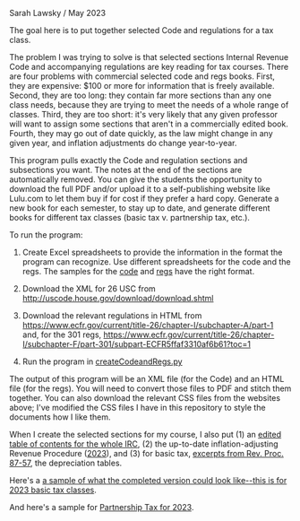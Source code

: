 Sarah Lawsky / May 2023

The goal here is to put together selected Code and regulations for a tax class.

The problem I was trying to solve is that selected sections Internal Revenue Code and accompanying regulations are key reading for tax courses. There are four problems with commercial selected code and regs books. First, they are expensive: $100 or more for information that is freely available. Second, they are too long: they contain far more sections than any one class needs, because they are trying to meet the needs of a whole range of classes. Third, they are too short: it's very likely that any given professor will want to assign some sections that aren't in a commercially edited book. Fourth, they may go out of date quickly, as the law might change in any given year, and inflation adjustments do change year-to-year.

This program pulls exactly the Code and regulation sections and subsections you want. The notes at the end of the sections are automatically removed. You can  give the students the opportunity to download the full PDF and/or upload it to a self-publishing website like Lulu.com to let them buy if for cost if they prefer a hard copy. Generate a new book for each semester, to stay up to date, and generate different books for different tax classes (basic tax v. partnership tax, etc.). 

To run the program: 

1. Create Excel spreadsheets to provide the information in the format the program can recognize. Use different spreadsheets for the code and the regs. The samples for the [code](https://github.com/slawsk/selectedSections/blob/main/codesectionstouse.xlsx) and [regs](https://github.com/slawsk/selectedSections/blob/main/regsectionstouse.xlsx) have the right format.

2. Download the XML for 26 USC from http://uscode.house.gov/download/download.shtml 

3. Download the relevant regulations in HTML  from https://www.ecfr.gov/current/title-26/chapter-I/subchapter-A/part-1 and, for the 301 regs, https://www.ecfr.gov/current/title-26/chapter-I/subchapter-F/part-301/subpart-ECFR5ffaf3310af6b61?toc=1

4. Run the program in [createCodeandRegs.py](https://github.com/slawsk/selectedSections/blob/main/createCodeAndRegs.py)

The output of this program will be an XML file (for the Code) and an HTML file (for the regs). You will need to convert those files to PDF and stitch them together. You can also download the relevant CSS files from the websites above; I've modified the CSS files I have in this repository to style the documents how I like them.

When I create the selected sections for my course, I also put (1) an [edited table of contents for the whole IRC](https://github.com/slawsk/selectedSections/blob/main/TOCCodeEdited.pdf), (2) the up-to-date inflation-adjusting Revenue Procedure ([2023](https://github.com/slawsk/selectedSections/blob/main/revProcInflation2023.pdf)), and (3) for basic tax, [excerpts from Rev. Proc. 87-57]( ), the depreciation tables.

Here's a [a sample of what the completed version could look like--this is for 2023 basic tax classes](https://github.com/slawsk/selectedSections/blob/main/SelectedCodeandRegSections.pdf).

And here's a sample for [Partnership Tax for 2023](https://github.com/slawsk/selectedSections/blob/main/SelectedSectionsPartnershipCodeRegs2023ToUpload.pdf).
